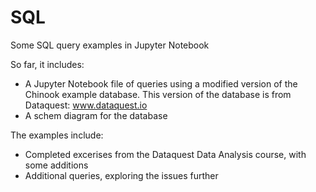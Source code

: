 # SQL
Some SQL query examples in Jupyter Notebook

So far, it includes:

 - A Jupyter Notebook file of queries using a modified version of the Chinook example database.
This version of the database is from Dataquest: www.dataquest.io
- A schem diagram for the database

The examples include:
  - Completed excerises from the Dataquest Data Analysis course, with some additions
  - Additional queries, exploring the issues further
